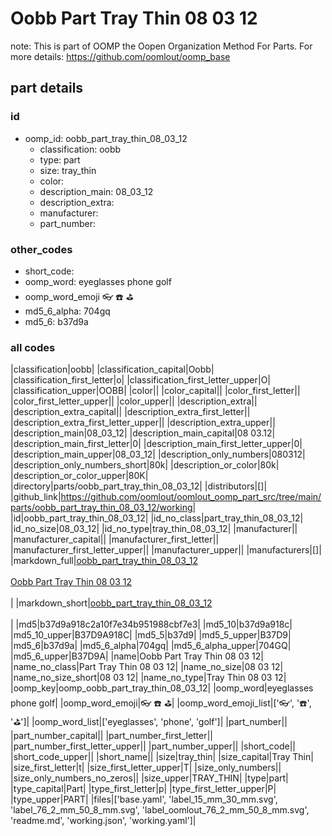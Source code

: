 # Oobb Part Tray Thin 08 03 12  

note: This is part of OOMP the Oopen Organization Method For Parts. For more details: https://github.com/oomlout/oomp_base

##  part details





### id
* oomp_id: oobb_part_tray_thin_08_03_12
  * classification: oobb
  * type: part
  * size: tray_thin
  * color: 
  * description_main: 08_03_12
  * description_extra: 
  * manufacturer: 
  * part_number: 

### other_codes
* short_code: 
* oomp_word: eyeglasses phone golf
* oomp_word_emoji :eyeglasses: :phone: :golf:
* md5_6_alpha: 704gq
* md5_6: b37d9a

### all codes 
|classification|oobb|
|classification_capital|Oobb|
|classification_first_letter|o|
|classification_first_letter_upper|O|
|classification_upper|OOBB|
|color||
|color_capital||
|color_first_letter||
|color_first_letter_upper||
|color_upper||
|description_extra||
|description_extra_capital||
|description_extra_first_letter||
|description_extra_first_letter_upper||
|description_extra_upper||
|description_main|08_03_12|
|description_main_capital|08 03.12|
|description_main_first_letter|0|
|description_main_first_letter_upper|0|
|description_main_upper|08_03_12|
|description_only_numbers|080312|
|description_only_numbers_short|80k|
|description_or_color|80k|
|description_or_color_upper|80K|
|directory|parts/oobb_part_tray_thin_08_03_12|
|distributors|[]|
|github_link|https://github.com/oomlout/oomlout_oomp_part_src/tree/main/parts/oobb_part_tray_thin_08_03_12/working|
|id|oobb_part_tray_thin_08_03_12|
|id_no_class|part_tray_thin_08_03_12|
|id_no_size|08_03_12|
|id_no_type|tray_thin_08_03_12|
|manufacturer||
|manufacturer_capital||
|manufacturer_first_letter||
|manufacturer_first_letter_upper||
|manufacturer_upper||
|manufacturers|[]|
|markdown_full|[oobb_part_tray_thin_08_03_12](https://github.com/oomlout/oomlout_oomp_part_src/tree/main/parts/oobb_part_tray_thin_08_03_12/working)<br>[](https://github.com/oomlout/oomlout_oomp_part_src/tree/main/parts/oobb_part_tray_thin_08_03_12/working)<br>[Oobb Part Tray Thin 08 03 12](https://github.com/oomlout/oomlout_oomp_part_src/tree/main/parts/oobb_part_tray_thin_08_03_12/working)<br><br>|
|markdown_short|[oobb_part_tray_thin_08_03_12](https://github.com/oomlout/oomlout_oomp_part_src/tree/main/parts/oobb_part_tray_thin_08_03_12/working)<br><br>|
|md5|b37d9a918c2a10f7e34b951988cbf7e3|
|md5_10|b37d9a918c|
|md5_10_upper|B37D9A918C|
|md5_5|b37d9|
|md5_5_upper|B37D9|
|md5_6|b37d9a|
|md5_6_alpha|704gq|
|md5_6_alpha_upper|704GQ|
|md5_6_upper|B37D9A|
|name|Oobb Part Tray Thin 08 03 12|
|name_no_class|Part Tray Thin 08 03 12|
|name_no_size|08 03 12|
|name_no_size_short|08 03 12|
|name_no_type|Tray Thin 08 03 12|
|oomp_key|oomp_oobb_part_tray_thin_08_03_12|
|oomp_word|eyeglasses phone golf|
|oomp_word_emoji|:eyeglasses: :phone: :golf:|
|oomp_word_emoji_list|[':eyeglasses:', ':phone:', ':golf:']|
|oomp_word_list|['eyeglasses', 'phone', 'golf']|
|part_number||
|part_number_capital||
|part_number_first_letter||
|part_number_first_letter_upper||
|part_number_upper||
|short_code||
|short_code_upper||
|short_name||
|size|tray_thin|
|size_capital|Tray Thin|
|size_first_letter|t|
|size_first_letter_upper|T|
|size_only_numbers||
|size_only_numbers_no_zeros||
|size_upper|TRAY_THIN|
|type|part|
|type_capital|Part|
|type_first_letter|p|
|type_first_letter_upper|P|
|type_upper|PART|
|files|['base.yaml', 'label_15_mm_30_mm.svg', 'label_76_2_mm_50_8_mm.svg', 'label_oomlout_76_2_mm_50_8_mm.svg', 'readme.md', 'working.json', 'working.yaml']|
